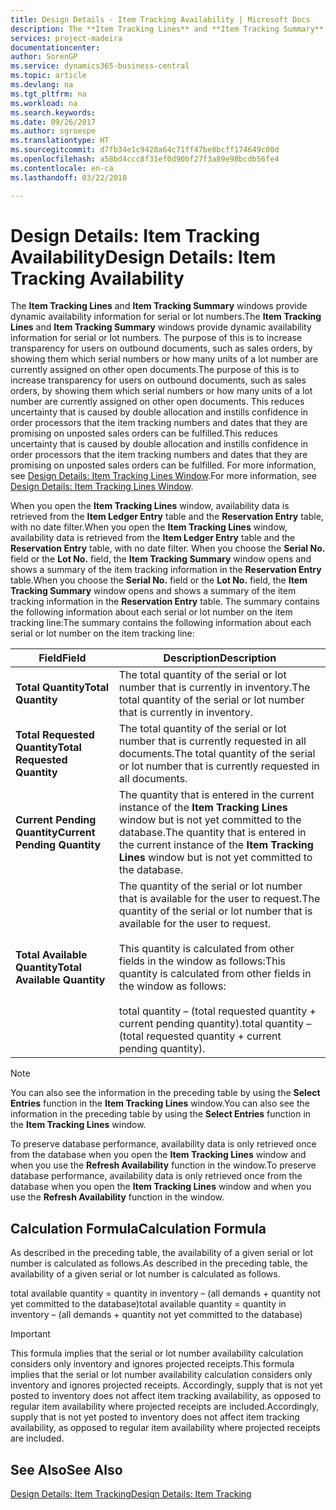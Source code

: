 ```yaml
---
title: Design Details - Item Tracking Availability | Microsoft Docs
description: The **Item Tracking Lines** and **Item Tracking Summary** windows provide dynamic availability information for serial or lot numbers. The purpose of this is to increase transparency for users on outbound documents, such as sales orders, by showing them which serial numbers or how many units of a lot number are currently assigned on other open documents. This reduces uncertainty that is caused by double allocation and instills confidence in order processors that the item tracking numbers and dates that they are promising on unposted sales orders can be fulfilled.
services: project-madeira
documentationcenter: 
author: SorenGP
ms.service: dynamics365-business-central
ms.topic: article
ms.devlang: na
ms.tgt_pltfrm: na
ms.workload: na
ms.search.keywords: 
ms.date: 09/26/2017
ms.author: sgroespe
ms.translationtype: HT
ms.sourcegitcommit: d7fb34e1c9428a64c71ff47be8bcff174649c00d
ms.openlocfilehash: a58bd4ccc8f31ef0d90bf27f3a89e98bcdb56fe4
ms.contentlocale: en-ca
ms.lasthandoff: 03/22/2018

---
```

# <a name="design-details-item-tracking-availability"></a><span data-ttu-id="8bea1-105">Design Details: Item Tracking Availability</span><span class="sxs-lookup"><span data-stu-id="8bea1-105">Design Details: Item Tracking Availability</span></span>
<span data-ttu-id="8bea1-106">The **Item Tracking Lines** and **Item Tracking Summary** windows provide dynamic availability information for serial or lot numbers.</span><span class="sxs-lookup"><span data-stu-id="8bea1-106">The **Item Tracking Lines** and **Item Tracking Summary** windows provide dynamic availability information for serial or lot numbers.</span></span> <span data-ttu-id="8bea1-107">The purpose of this is to increase transparency for users on outbound documents, such as sales orders, by showing them which serial numbers or how many units of a lot number are currently assigned on other open documents.</span><span class="sxs-lookup"><span data-stu-id="8bea1-107">The purpose of this is to increase transparency for users on outbound documents, such as sales orders, by showing them which serial numbers or how many units of a lot number are currently assigned on other open documents.</span></span> <span data-ttu-id="8bea1-108">This reduces uncertainty that is caused by double allocation and instills confidence in order processors that the item tracking numbers and dates that they are promising on unposted sales orders can be fulfilled.</span><span class="sxs-lookup"><span data-stu-id="8bea1-108">This reduces uncertainty that is caused by double allocation and instills confidence in order processors that the item tracking numbers and dates that they are promising on unposted sales orders can be fulfilled.</span></span> <span data-ttu-id="8bea1-109">For more information, see [Design Details: Item Tracking Lines Window](design-details-item-tracking-lines-window.md).</span><span class="sxs-lookup"><span data-stu-id="8bea1-109">For more information, see [Design Details: Item Tracking Lines Window](design-details-item-tracking-lines-window.md).</span></span>  

 <span data-ttu-id="8bea1-110">When you open the **Item Tracking Lines** window, availability data is retrieved from the **Item Ledger Entry** table and the **Reservation Entry** table, with no date filter.</span><span class="sxs-lookup"><span data-stu-id="8bea1-110">When you open the **Item Tracking Lines** window, availability data is retrieved from the **Item Ledger Entry** table and the **Reservation Entry** table, with no date filter.</span></span> <span data-ttu-id="8bea1-111">When you choose the **Serial No.** field or the **Lot No.** field, the **Item Tracking Summary** window opens and shows a summary of the item tracking information in the **Reservation Entry** table.</span><span class="sxs-lookup"><span data-stu-id="8bea1-111">When you choose the **Serial No.** field or the **Lot No.** field, the **Item Tracking Summary** window opens and shows a summary of the item tracking information in the **Reservation Entry** table.</span></span> <span data-ttu-id="8bea1-112">The summary contains the following information about each serial or lot number on the item tracking line:</span><span class="sxs-lookup"><span data-stu-id="8bea1-112">The summary contains the following information about each serial or lot number on the item tracking line:</span></span>  

|<span data-ttu-id="8bea1-113">Field</span><span class="sxs-lookup"><span data-stu-id="8bea1-113">Field</span></span>|<span data-ttu-id="8bea1-114">Description</span><span class="sxs-lookup"><span data-stu-id="8bea1-114">Description</span></span>|  
|---------------------------------|---------------------------------------|  
|<span data-ttu-id="8bea1-115">**Total Quantity**</span><span class="sxs-lookup"><span data-stu-id="8bea1-115">**Total Quantity**</span></span>|<span data-ttu-id="8bea1-116">The total quantity of the serial or lot number that is currently in inventory.</span><span class="sxs-lookup"><span data-stu-id="8bea1-116">The total quantity of the serial or lot number that is currently in inventory.</span></span>|  
|<span data-ttu-id="8bea1-117">**Total Requested Quantity**</span><span class="sxs-lookup"><span data-stu-id="8bea1-117">**Total Requested Quantity**</span></span>|<span data-ttu-id="8bea1-118">The total quantity of the serial or lot number that is currently requested in all documents.</span><span class="sxs-lookup"><span data-stu-id="8bea1-118">The total quantity of the serial or lot number that is currently requested in all documents.</span></span>|  
|<span data-ttu-id="8bea1-119">**Current Pending Quantity**</span><span class="sxs-lookup"><span data-stu-id="8bea1-119">**Current Pending Quantity**</span></span>|<span data-ttu-id="8bea1-120">The quantity that is entered in the current instance of the **Item Tracking Lines** window but is not yet committed to the database.</span><span class="sxs-lookup"><span data-stu-id="8bea1-120">The quantity that is entered in the current instance of the **Item Tracking Lines** window but is not yet committed to the database.</span></span>|  
|<span data-ttu-id="8bea1-121">**Total Available Quantity**</span><span class="sxs-lookup"><span data-stu-id="8bea1-121">**Total Available Quantity**</span></span>|<span data-ttu-id="8bea1-122">The quantity of the serial or lot number that is available for the user to request.</span><span class="sxs-lookup"><span data-stu-id="8bea1-122">The quantity of the serial or lot number that is available for the user to request.</span></span><br /><br /> <span data-ttu-id="8bea1-123">This quantity is calculated from other fields in the window as follows:</span><span class="sxs-lookup"><span data-stu-id="8bea1-123">This quantity is calculated from other fields in the window as follows:</span></span><br /><br /> <span data-ttu-id="8bea1-124">total quantity – (total requested quantity + current pending quantity).</span><span class="sxs-lookup"><span data-stu-id="8bea1-124">total quantity – (total requested quantity + current pending quantity).</span></span>|  

> [!NOTE]  
>  <span data-ttu-id="8bea1-125">You can also see the information in the preceding table by using the **Select Entries** function in the **Item Tracking Lines** window.</span><span class="sxs-lookup"><span data-stu-id="8bea1-125">You can also see the information in the preceding table by using the **Select Entries** function in the **Item Tracking Lines** window.</span></span>  

 <span data-ttu-id="8bea1-126">To preserve database performance, availability data is only retrieved once from the database when you open the **Item Tracking Lines** window and when you use the **Refresh Availability** function in the window.</span><span class="sxs-lookup"><span data-stu-id="8bea1-126">To preserve database performance, availability data is only retrieved once from the database when you open the **Item Tracking Lines** window and when you use the **Refresh Availability** function in the window.</span></span>  

## <a name="calculation-formula"></a><span data-ttu-id="8bea1-127">Calculation Formula</span><span class="sxs-lookup"><span data-stu-id="8bea1-127">Calculation Formula</span></span>  
 <span data-ttu-id="8bea1-128">As described in the preceding table, the availability of a given serial or lot number is calculated as follows.</span><span class="sxs-lookup"><span data-stu-id="8bea1-128">As described in the preceding table, the availability of a given serial or lot number is calculated as follows.</span></span>  

 <span data-ttu-id="8bea1-129">total available quantity = quantity in inventory – (all demands + quantity not yet committed to the database)</span><span class="sxs-lookup"><span data-stu-id="8bea1-129">total available quantity = quantity in inventory – (all demands + quantity not yet committed to the database)</span></span>  

> [!IMPORTANT]  
>  <span data-ttu-id="8bea1-130">This formula implies that the serial or lot number availability calculation considers only inventory and ignores projected receipts.</span><span class="sxs-lookup"><span data-stu-id="8bea1-130">This formula implies that the serial or lot number availability calculation considers only inventory and ignores projected receipts.</span></span> <span data-ttu-id="8bea1-131">Accordingly, supply that is not yet posted to inventory does not affect item tracking availability, as opposed to regular item availability where projected receipts are included.</span><span class="sxs-lookup"><span data-stu-id="8bea1-131">Accordingly, supply that is not yet posted to inventory does not affect item tracking availability, as opposed to regular item availability where projected receipts are included.</span></span>  

## <a name="see-also"></a><span data-ttu-id="8bea1-132">See Also</span><span class="sxs-lookup"><span data-stu-id="8bea1-132">See Also</span></span>  
 [<span data-ttu-id="8bea1-133">Design Details: Item Tracking</span><span class="sxs-lookup"><span data-stu-id="8bea1-133">Design Details: Item Tracking</span></span>](design-details-item-tracking.md)

